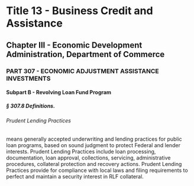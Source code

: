 
# Title 13 - Business Credit and Assistance
## Chapter III - Economic Development Administration, Department of Commerce
### PART 307 - ECONOMIC ADJUSTMENT ASSISTANCE INVESTMENTS
#### Subpart B - Revolving Loan Fund Program
##### § 307.8 Definitions.
###### Prudent Lending Practices

means generally accepted underwriting and lending practices for public loan programs, based on sound judgment to protect Federal and lender interests. Prudent Lending Practices include loan processing, documentation, loan approval, collections, servicing, administrative procedures, collateral protection and recovery actions. Prudent Lending Practices provide for compliance with local laws and filing requirements to perfect and maintain a security interest in RLF collateral.
